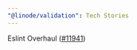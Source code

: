 ```yaml
---
"@linode/validation": Tech Stories
---
```


Eslint Overhaul ([#11941](https://github.com/linode/manager/pull/11941))
